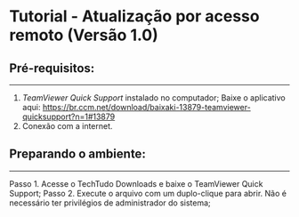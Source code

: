 # Tutorial - Atualização por acesso remoto (Versão 1.0)
## Pré-requisitos:
-----------------------------------------------------------------------------
1. *TeamViewer Quick Support* instalado no computador;
    Baixe o aplicativo aqui: https://br.ccm.net/download/baixaki-13879-teamviewer-quicksupport?n=1#13879
2. Conexão com a internet.

## Preparando o ambiente:
-----------------------------------------------------------------------------
Passo 1. Acesse o TechTudo Downloads e baixe o TeamViewer Quick Support;
Passo 2. Execute o arquivo com um duplo-clique para abrir. Não é necessário ter privilégios de administrador do sistema;
